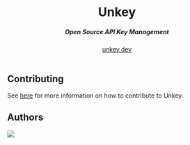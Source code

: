<div align="center">
    <h1 align="center">Unkey</h1>
    <h5>Open Source API Key Management</h5>
</div>

<div align="center">
  <a href="https://unkey.dev">unkey.dev</a>
</div>
<br/>




## Contributing

See [here](./.github/CONTRIBUTING) for more information on how to contribute to Unkey.

## Authors

<a href="https://github.com/chronark/unkey/graphs/contributors">
  <img src="https://contrib.rocks/image?repo=chronark/unkey" />
</a>